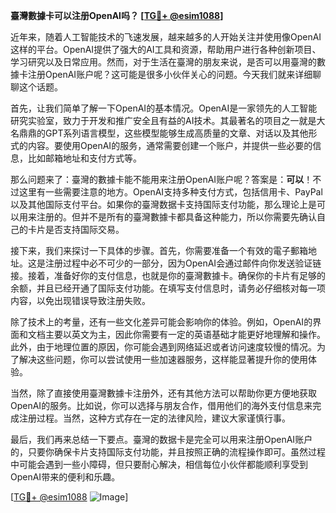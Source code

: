 **臺灣數據卡可以注册OpenAI吗？ [[TG💪+ @esim1088](https://t.me/s/esim1088)]**

近年来，随着人工智能技术的飞速发展，越来越多的人开始关注并使用像OpenAI这样的平台。OpenAI提供了强大的AI工具和资源，帮助用户进行各种创新项目、学习研究以及日常应用。然而，对于生活在臺灣的朋友来说，是否可以用臺灣的數據卡注册OpenAI账户呢？这可能是很多小伙伴关心的问题。今天我们就来详细聊聊这个话题。

首先，让我们简单了解一下OpenAI的基本情况。OpenAI是一家领先的人工智能研究实验室，致力于开发和推广安全且有益的AI技术。其最著名的项目之一就是大名鼎鼎的GPT系列语言模型，这些模型能够生成高质量的文章、对话以及其他形式的内容。要使用OpenAI的服务，通常需要创建一个账户，并提供一些必要的信息，比如邮箱地址和支付方式等。

那么问题来了：臺灣的數據卡能不能用来注册OpenAI账户呢？答案是：**可以**！不过这里有一些需要注意的地方。OpenAI支持多种支付方式，包括信用卡、PayPal以及其他国际支付平台。如果你的臺灣数据卡支持国际支付功能，那么理论上是可以用来注册的。但并不是所有的臺灣數據卡都具备这种能力，所以你需要先确认自己的卡片是否支持国际交易。

接下来，我们来探讨一下具体的步骤。首先，你需要准备一个有效的電子郵箱地址。这是注册过程中必不可少的一部分，因为OpenAI会通过邮件向你发送验证链接。接着，准备好你的支付信息，也就是你的臺灣數據卡。确保你的卡片有足够的余额，并且已经开通了国际支付功能。在填写支付信息时，请务必仔细核对每一项内容，以免出现错误导致注册失败。

除了技术上的考量，还有一些文化差异可能会影响你的体验。例如，OpenAI的界面和文档主要以英文为主，因此你需要有一定的英语基础才能更好地理解和操作。此外，由于地理位置的原因，你可能会遇到网络延迟或者访问速度较慢的情况。为了解决这些问题，你可以尝试使用一些加速器服务，这样能显著提升你的使用体验。

当然，除了直接使用臺灣數據卡注册外，还有其他方法可以帮助你更方便地获取OpenAI的服务。比如说，你可以选择与朋友合作，借用他们的海外支付信息来完成注册过程。当然，这种方式存在一定的法律风险，建议大家谨慎行事。

最后，我们再来总结一下要点。臺灣的数据卡是完全可以用来注册OpenAI账户的，只要你确保卡片支持国际支付功能，并且按照正确的流程操作即可。虽然过程中可能会遇到一些小障碍，但只要耐心解决，相信每位小伙伴都能顺利享受到OpenAI带来的便利和乐趣。

[[TG💪+ @esim1088](https://t.me/s/esim1088) ![Image](https://i.postimg.cc/4NQfJmqS/Snipaste-2025-05-13-00-14-12.png)]